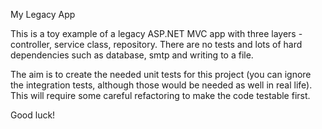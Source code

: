 My Legacy App

This is a toy example of a legacy ASP.NET MVC app with three layers - controller, service class, repository. There are no tests and lots of hard dependencies such as database, smtp and writing to a file.

The aim is to create the needed unit tests for this project (you can ignore the integration tests, although those would be needed as well in real life). This will require some careful refactoring to make the code testable first.

Good luck!